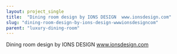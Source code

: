 ```yaml
---
layout: project_single
title:  "Dining room design by IONS DESIGN  www.ionsdesign.com"
slug: "dining-room-design-by-ions-design-wwwionsdesigncom"
parent: "luxury-dining-room"
---
```

Dining room design by IONS DESIGN  www.ionsdesign.com